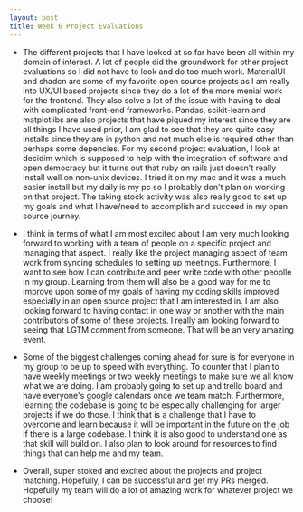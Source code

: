 ```yaml
---
layout: post
title: Week 6 Project Evaluations
---
```


- The different projects that I have looked at so far have been all within my domain of interest. A lot of people did the groundwork for other project evaluations so I did not have to look and do too much work. MaterialUI and shadcn are some of my favorite open source projects as I am really into UX/UI based projects since they do a lot of the more menial work for the frontend. They also solve a lot of the issue with having to deal with complicated front-end frameworks. Pandas, scikit-learn and matplotlibs are also projects that have piqued my interest since they are all things I have used prior, I am glad to see that they are quite easy installs since they are in python and not much else  <!--more--> is required other than perhaps some depencies. For my second project evaluation, I look at decidim which is supposed to help with the integration of software and open democracy but it turns out that ruby on rails just doesn't really install well on non-unix devices. I tried it on my mac and it was a much easier install but my daily is my pc so I probably don't plan on working on that project. The taking stock activity was also really good to set up my goals and what I have/need to accomplish and succeed in my open source journey.

- I think in terms of what I am most excited about I am very much looking forward to working with a team of people on a specific project and managing that aspect. I really like the project managing aspect of team work from syncing schedules to setting up meetings. Furthermore, I want to see how I can contribute and peer write code with other peoplle in my group. Learning from them will also be a good way for me to improve upon some of my goals of having my coding skills improved especially in an open source project that I am interested in. I am also looking forward to having contact in one way or another with the main contributors of some of these projects. I really am looking forward to seeing that LGTM comment from someone. That will be an very amazing event.

- Some of the biggest challenges coming ahead for sure is for everyone in my group to be up to speed with everything. To counter that I plan to have weekly meetings or two weekly meetings to make sure we all know what we are doing. I am probably going to set up and trello board and have everyone's google calendars once we team match. Furthermore, learning the codebase is going to be especially challenging for larger projects if we do those. I think that is a challenge that I have to overcome and learn because it will be important in the future on the job if there is a large codebase. I think it is also good to understand one as that skill will build on. I also plan  to look around for resources to find things that can help me and my team.

- Overall, super stoked and excited about the projects and project matching. Hopefully, I can be successful and get my PRs merged. Hopefully my team will do a lot of amazing work for whatever project we choose!